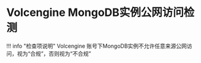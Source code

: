 # Volcengine MongoDB实例公网访问检测

!!! info "检查项说明"
    Volcengine  账号下MongoDB实例不允许任意来源公网访问，视为“合规”，否则视为“不合规”